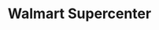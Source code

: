 ---
title: "Walmart Supercenter"
url: /scottsdale/walmart-supercenter-north-pima-road/
shop: supermarket
---